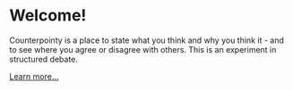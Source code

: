 # Welcome!

Counterpointy is a place to state what you think
and why you think it - and to see where you
agree or disagree with others.
This is an experiment in structured debate.
        
[Learn more...](https://github.com/benw/counterpointy/wiki/About-Counterpointy)
